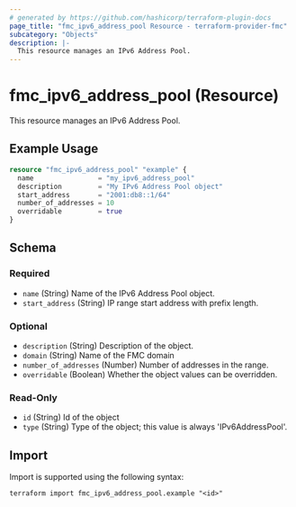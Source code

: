 ```yaml
---
# generated by https://github.com/hashicorp/terraform-plugin-docs
page_title: "fmc_ipv6_address_pool Resource - terraform-provider-fmc"
subcategory: "Objects"
description: |-
  This resource manages an IPv6 Address Pool.
---
```


# fmc_ipv6_address_pool (Resource)

This resource manages an IPv6 Address Pool.

## Example Usage

```terraform
resource "fmc_ipv6_address_pool" "example" {
  name                = "my_ipv6_address_pool"
  description         = "My IPv6 Address Pool object"
  start_address       = "2001:db8::1/64"
  number_of_addresses = 10
  overridable         = true
}
```

<!-- schema generated by tfplugindocs -->
## Schema

### Required

- `name` (String) Name of the IPv6 Address Pool object.
- `start_address` (String) IP range start address with prefix length.

### Optional

- `description` (String) Description of the object.
- `domain` (String) Name of the FMC domain
- `number_of_addresses` (Number) Number of addresses in the range.
- `overridable` (Boolean) Whether the object values can be overridden.

### Read-Only

- `id` (String) Id of the object
- `type` (String) Type of the object; this value is always 'IPv6AddressPool'.

## Import

Import is supported using the following syntax:

```shell
terraform import fmc_ipv6_address_pool.example "<id>"
```
